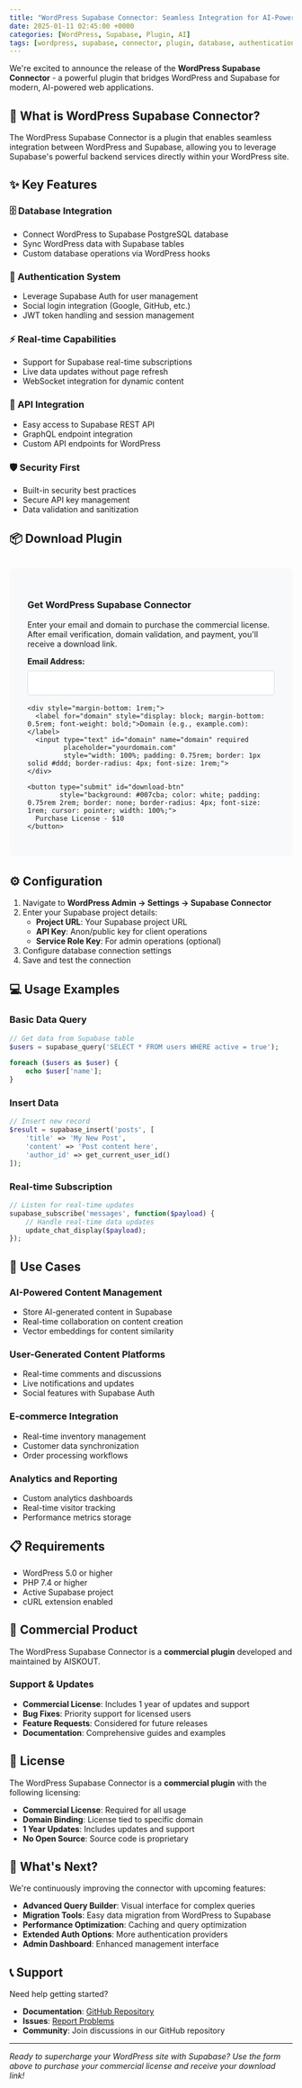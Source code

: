 ```yaml
---
title: "WordPress Supabase Connector: Seamless Integration for AI-Powered Websites"
date: 2025-01-11 02:45:00 +0000
categories: [WordPress, Supabase, Plugin, AI]
tags: [wordpress, supabase, connector, plugin, database, authentication, ai, integration]
---
```


We're excited to announce the release of the **WordPress Supabase Connector** - a powerful plugin that bridges WordPress and Supabase for modern, AI-powered web applications.

## 🚀 What is WordPress Supabase Connector?

The WordPress Supabase Connector is a plugin that enables seamless integration between WordPress and Supabase, allowing you to leverage Supabase's powerful backend services directly within your WordPress site.

## ✨ Key Features

### 🗄️ Database Integration
- Connect WordPress to Supabase PostgreSQL database
- Sync WordPress data with Supabase tables
- Custom database operations via WordPress hooks

### 🔐 Authentication System
- Leverage Supabase Auth for user management
- Social login integration (Google, GitHub, etc.)
- JWT token handling and session management

### ⚡ Real-time Capabilities
- Support for Supabase real-time subscriptions
- Live data updates without page refresh
- WebSocket integration for dynamic content

### 🔌 API Integration
- Easy access to Supabase REST API
- GraphQL endpoint integration
- Custom API endpoints for WordPress

### 🛡️ Security First
- Built-in security best practices
- Secure API key management
- Data validation and sanitization

## 📦 Download Plugin

<div id="download-form" style="background: #f8f9fa; padding: 2rem; border-radius: 8px; margin: 2rem 0;">
  <h3>Get WordPress Supabase Connector</h3>
  <p>Enter your email and domain to purchase the commercial license. After email verification, domain validation, and payment, you'll receive a download link.</p>
  
  <form id="plugin-download-form">
    <div style="margin-bottom: 1rem;">
      <label for="email" style="display: block; margin-bottom: 0.5rem; font-weight: bold;">Email Address:</label>
      <input type="email" id="email" name="email" required 
             style="width: 100%; padding: 0.75rem; border: 1px solid #ddd; border-radius: 4px; font-size: 1rem;">
    </div>
    
    <div style="margin-bottom: 1rem;">
      <label for="domain" style="display: block; margin-bottom: 0.5rem; font-weight: bold;">Domain (e.g., example.com):</label>
      <input type="text" id="domain" name="domain" required 
             placeholder="yourdomain.com"
             style="width: 100%; padding: 0.75rem; border: 1px solid #ddd; border-radius: 4px; font-size: 1rem;">
    </div>
    
    <button type="submit" id="download-btn"
            style="background: #007cba; color: white; padding: 0.75rem 2rem; border: none; border-radius: 4px; font-size: 1rem; cursor: pointer; width: 100%;">
      Purchase License - $10
    </button>
  </form>
  
  <div id="form-message" style="margin-top: 1rem; padding: 1rem; border-radius: 4px; display: none;"></div>
</div>

<script>
document.getElementById('plugin-download-form').addEventListener('submit', async function(e) {
  e.preventDefault();
  
  const email = document.getElementById('email').value;
  const domain = document.getElementById('domain').value;
  const btn = document.getElementById('download-btn');
  const message = document.getElementById('form-message');
  
  btn.disabled = true;
  btn.textContent = 'Processing...';
  
  try {
    // Step 1: Register user
    const registerResponse = await fetch('https://wp-supabase-connector.aiskout.workers.dev/register', {
      method: 'POST',
      headers: { 'Content-Type': 'application/json' },
      body: JSON.stringify({ email, domain })
    });
    
    if (!registerResponse.ok) {
      throw new Error(`Server error: ${registerResponse.status}`);
    }
    
    const registerData = await registerResponse.json();
    
    if (registerData.status === 'verification_sent') {
      message.style.display = 'block';
      message.style.background = '#d4edda';
      message.style.color = '#155724';
      message.innerHTML = `✅ Registration successful! 
        <br><strong>Email:</strong> ${email}
        <br><strong>Domain:</strong> ${domain}
        <br><br>For demo purposes, here's your download link: 
        <br><a href="https://github.com/aiskout-org/wp-supabase-connector/archive/refs/heads/main.zip" 
              style="color: #007cba; text-decoration: underline;" target="_blank">
          Download WordPress Supabase Connector
        </a>
        <br><br><small>In production, you would receive this link via email after payment verification.</small>`;
    } else {
      throw new Error(registerData.error || 'Registration failed');
    }
    
  } catch (error) {
    message.style.display = 'block';
    message.style.background = '#f8d7da';
    message.style.color = '#721c24';
    message.innerHTML = `❌ Error: ${error.message}
      <br><br>Please try again or contact support if the issue persists.
      <br><small>Worker may still be deploying - please wait a few minutes and try again.</small>`;
  } finally {
    btn.disabled = false;
    btn.textContent = 'Purchase License - $10';
  }
});
</script>

## ⚙️ Configuration

1. Navigate to **WordPress Admin → Settings → Supabase Connector**
2. Enter your Supabase project details:
   - **Project URL**: Your Supabase project URL
   - **API Key**: Anon/public key for client operations
   - **Service Role Key**: For admin operations (optional)
3. Configure database connection settings
4. Save and test the connection

## 💻 Usage Examples

### Basic Data Query
```php
// Get data from Supabase table
$users = supabase_query('SELECT * FROM users WHERE active = true');

foreach ($users as $user) {
    echo $user['name'];
}
```

### Insert Data
```php
// Insert new record
$result = supabase_insert('posts', [
    'title' => 'My New Post',
    'content' => 'Post content here',
    'author_id' => get_current_user_id()
]);
```

### Real-time Subscription
```php
// Listen for real-time updates
supabase_subscribe('messages', function($payload) {
    // Handle real-time data updates
    update_chat_display($payload);
});
```

## 🎯 Use Cases

### AI-Powered Content Management
- Store AI-generated content in Supabase
- Real-time collaboration on content creation
- Vector embeddings for content similarity

### User-Generated Content Platforms
- Real-time comments and discussions
- Live notifications and updates
- Social features with Supabase Auth

### E-commerce Integration
- Real-time inventory management
- Customer data synchronization
- Order processing workflows

### Analytics and Reporting
- Custom analytics dashboards
- Real-time visitor tracking
- Performance metrics storage

## 📋 Requirements

- WordPress 5.0 or higher
- PHP 7.4 or higher
- Active Supabase project
- cURL extension enabled

## 🤝 Commercial Product

The WordPress Supabase Connector is a **commercial plugin** developed and maintained by AISKOUT.

### Support & Updates
- **Commercial License**: Includes 1 year of updates and support
- **Bug Fixes**: Priority support for licensed users
- **Feature Requests**: Considered for future releases
- **Documentation**: Comprehensive guides and examples

## 📄 License

The WordPress Supabase Connector is a **commercial plugin** with the following licensing:

- **Commercial License**: Required for all usage
- **Domain Binding**: License tied to specific domain
- **1 Year Updates**: Includes updates and support
- **No Open Source**: Source code is proprietary

## 🚀 What's Next?

We're continuously improving the connector with upcoming features:

- **Advanced Query Builder**: Visual interface for complex queries
- **Migration Tools**: Easy data migration from WordPress to Supabase
- **Performance Optimization**: Caching and query optimization
- **Extended Auth Options**: More authentication providers
- **Admin Dashboard**: Enhanced management interface

## 📞 Support

Need help getting started?

- **Documentation**: [GitHub Repository](https://github.com/aiskout/wp-supabase-connector)
- **Issues**: [Report Problems](https://github.com/aiskout/wp-supabase-connector/issues)
- **Community**: Join discussions in our GitHub repository

---

*Ready to supercharge your WordPress site with Supabase? Use the form above to purchase your commercial license and receive your download link!*
